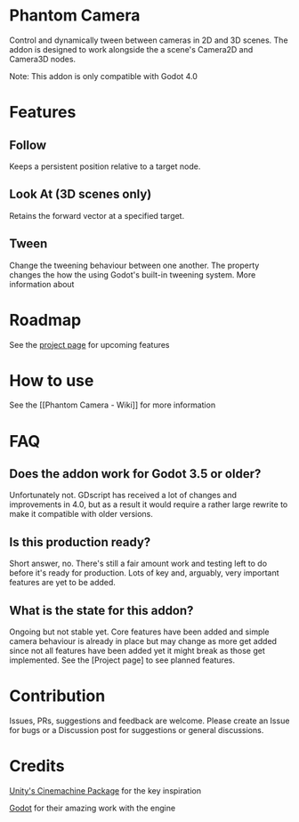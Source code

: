 # Phantom Camera

Control and dynamically tween between cameras in 2D and 3D scenes. 
The addon is designed to work alongside the a scene's Camera2D and Camera3D nodes.

Note: This addon is only compatible with Godot 4.0

# Features
## Follow
Keeps a persistent position relative to a target node.

## Look At (3D scenes only)
Retains the forward vector at a specified target.

## Tween
Change the tweening behaviour between one another. The property changes the   how the using Godot's built-in tweening system. More information about  

# Roadmap
See the [project page](https://github.com/users/MarcusSkov/projects/3/views/8) for upcoming features

# How to use
See the [[Phantom Camera - Wiki]] for more information

# FAQ
## Does the addon work for Godot 3.5 or older?
Unfortunately not. GDscript has received a lot of changes and improvements in 4.0, but as a result it would require a rather large rewrite to make it compatible with older versions.

## Is this production ready?
Short answer, no. There's still a fair amount work and testing left to do before it's ready for production. Lots of key and, arguably, very important features are yet to be added.

## What is the state for this addon?
Ongoing but not stable yet. Core features have been added and simple camera behaviour is already in place but may change as more get added since not all features have been added yet it might break as those get implemented. See the [Project page] to see planned features.

# Contribution
Issues, PRs, suggestions and feedback are welcome. Please create an Issue for bugs or a Discussion post for suggestions or general discussions.

# Credits
[Unity's Cinemachine Package](https://unity.com/unity/features/editor/art-and-design/cinemachine) for the key inspiration

[Godot](https://godotengine.org/) for their amazing work with the engine
